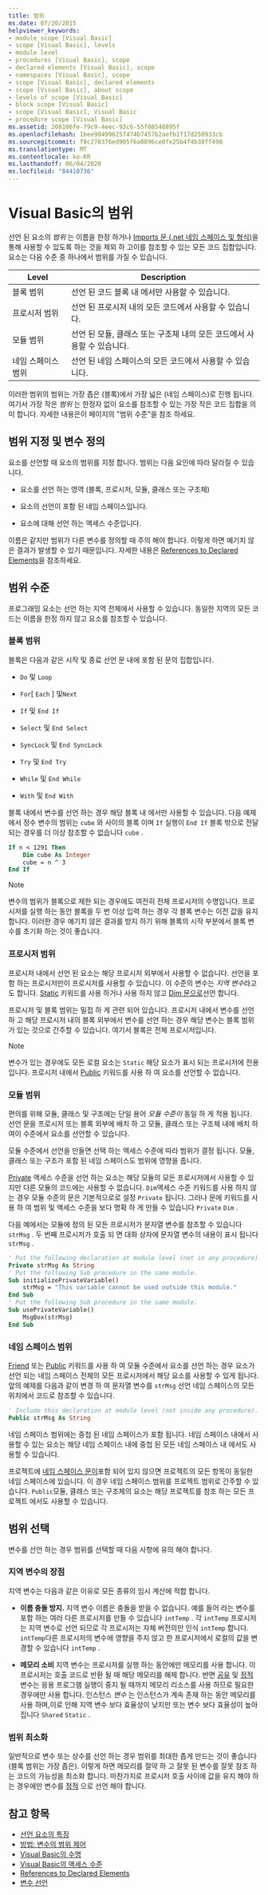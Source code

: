 ```yaml
---
title: 범위
ms.date: 07/20/2015
helpviewer_keywords:
- module scope [Visual Basic]
- scope [Visual Basic], levels
- module level
- procedures [Visual Basic], scope
- declared elements [Visual Basic], scope
- namespaces [Visual Basic], scope
- scope [Visual Basic], declared elements
- scope [Visual Basic], about scope
- levels of scope [Visual Basic]
- block scope [Visual Basic]
- scope [Visual Basic], Visual Basic
- procedure scope [Visual Basic]
ms.assetid: 208106fe-79c9-4eec-93c6-55f08548895f
ms.openlocfilehash: 1bee904996257474b7457b2aefb1f17d250933cb
ms.sourcegitcommit: f8c270376ed905f6a8896ce0fe25b4f4b38ff498
ms.translationtype: MT
ms.contentlocale: ko-KR
ms.lasthandoff: 06/04/2020
ms.locfileid: "84410736"
---
```

# <a name="scope-in-visual-basic"></a>Visual Basic의 범위

선언 된 요소의 *범위* 는 이름을 한정 하거나 [Imports 문 (.net 네임 스페이스 및 형식)](../../../language-reference/statements/imports-statement-net-namespace-and-type.md)을 통해 사용할 수 있도록 하는 것을 제외 하 고이를 참조할 수 있는 모든 코드 집합입니다. 요소는 다음 수준 중 하나에서 범위를 가질 수 있습니다.

|Level|Description|
|-----------|-----------------|
|블록 범위|선언 된 코드 블록 내 에서만 사용할 수 있습니다.|
|프로시저 범위|선언 된 프로시저 내의 모든 코드에서 사용할 수 있습니다.|
|모듈 범위|선언 된 모듈, 클래스 또는 구조체 내의 모든 코드에서 사용할 수 있습니다.|
|네임 스페이스 범위|선언 된 네임 스페이스의 모든 코드에서 사용할 수 있습니다.|

이러한 범위의 범위는 가장 좁은 (블록)에서 가장 넓은 (네임 스페이스)로 진행 됩니다. 여기서 가장 작은 *범위* 는 한정자 없이 요소를 참조할 수 있는 가장 작은 코드 집합을 의미 합니다. 자세한 내용은이 페이지의 "범위 수준"을 참조 하세요.

## <a name="specifying-scope-and-defining-variables"></a>범위 지정 및 변수 정의

요소를 선언할 때 요소의 범위를 지정 합니다. 범위는 다음 요인에 따라 달라질 수 있습니다.

- 요소를 선언 하는 영역 (블록, 프로시저, 모듈, 클래스 또는 구조체)

- 요소의 선언이 포함 된 네임 스페이스입니다.

- 요소에 대해 선언 하는 액세스 수준입니다.

이름은 같지만 범위가 다른 변수를 정의할 때 주의 해야 합니다. 이렇게 하면 예기치 않은 결과가 발생할 수 있기 때문입니다. 자세한 내용은 [References to Declared Elements](references-to-declared-elements.md)을 참조하세요.

## <a name="levels-of-scope"></a>범위 수준

프로그래밍 요소는 선언 하는 지역 전체에서 사용할 수 있습니다. 동일한 지역의 모든 코드는 이름을 한정 하지 않고 요소를 참조할 수 있습니다.

### <a name="block-scope"></a>블록 범위

블록은 다음과 같은 시작 및 종료 선언 문 내에 포함 된 문의 집합입니다.

- `Do` 및 `Loop`

- `For`[ `Each` ] 및`Next`

- `If` 및 `End If`

- `Select` 및 `End Select`

- `SyncLock` 및 `End SyncLock`

- `Try` 및 `End Try`

- `While` 및 `End While`

- `With` 및 `End With`

블록 내에서 변수를 선언 하는 경우 해당 블록 내 에서만 사용할 수 있습니다. 다음 예제에서 정수 변수의 범위는 `cube` 와 사이의 블록 이며 `If` 실행이 `End If` 블록 밖으로 전달 되는 경우를 더 이상 참조할 수 없습니다 `cube` .

```vb
If n < 1291 Then
    Dim cube As Integer
    cube = n ^ 3
End If
```

> [!NOTE]
> 변수의 범위가 블록으로 제한 되는 경우에도 여전히 전체 프로시저의 수명입니다. 프로시저를 실행 하는 동안 블록을 두 번 이상 입력 하는 경우 각 블록 변수는 이전 값을 유지 합니다. 이러한 경우 예기치 않은 결과를 방지 하기 위해 블록의 시작 부분에서 블록 변수를 초기화 하는 것이 좋습니다.

### <a name="procedure-scope"></a>프로시저 범위

프로시저 내에서 선언 된 요소는 해당 프로시저 외부에서 사용할 수 없습니다. 선언을 포함 하는 프로시저만이 프로시저를 사용할 수 있습니다. 이 수준의 변수는 *지역 변수*라고도 합니다. [Static](../../../language-reference/modifiers/static.md) 키워드를 사용 하거나 사용 하지 않고 [Dim 문으로](../../../language-reference/statements/dim-statement.md)선언 합니다.

프로시저 및 블록 범위는 밀접 하 게 관련 되어 있습니다. 프로시저 내에서 변수를 선언 하 고 해당 프로시저 내의 블록 외부에서 변수를 선언 하는 경우 해당 변수는 블록 범위가 있는 것으로 간주할 수 있습니다. 여기서 블록은 전체 프로시저입니다.

> [!NOTE]
> 변수가 있는 경우에도 모든 로컬 요소는 `Static` 해당 요소가 표시 되는 프로시저에 전용입니다. 프로시저 내에서 [Public](../../../language-reference/modifiers/public.md) 키워드를 사용 하 여 요소를 선언할 수 없습니다.

### <a name="module-scope"></a>모듈 범위

편의를 위해 모듈, 클래스 및 구조에는 단일 용어 *모듈 수준이* 동일 하 게 적용 됩니다. 선언 문을 프로시저 또는 블록 외부에 배치 하 고 모듈, 클래스 또는 구조체 내에 배치 하 여이 수준에서 요소를 선언할 수 있습니다.

모듈 수준에서 선언을 만들면 선택 하는 액세스 수준에 따라 범위가 결정 됩니다. 모듈, 클래스 또는 구조가 포함 된 네임 스페이스도 범위에 영향을 줍니다.

[Private](../../../language-reference/modifiers/private.md) 액세스 수준을 선언 하는 요소는 해당 모듈의 모든 프로시저에서 사용할 수 있지만 다른 모듈의 코드에는 사용할 수 없습니다. `Dim`액세스 수준 키워드를 사용 하지 않는 경우 모듈 수준의 문은 기본적으로로 설정 `Private` 됩니다. 그러나 문에 키워드를 사용 하 여 범위 및 액세스 수준을 보다 명확 하 게 만들 수 있습니다 `Private` `Dim` .

다음 예에서는 모듈에 정의 된 모든 프로시저가 문자열 변수를 참조할 수 있습니다 `strMsg` . 두 번째 프로시저가 호출 되 면 대화 상자에 문자열 변수의 내용이 표시 됩니다 `strMsg` .

```vb
' Put the following declaration at module level (not in any procedure).
Private strMsg As String
' Put the following Sub procedure in the same module.
Sub initializePrivateVariable()
    strMsg = "This variable cannot be used outside this module."
End Sub
' Put the following Sub procedure in the same module.
Sub usePrivateVariable()
    MsgBox(strMsg)
End Sub
```

### <a name="namespace-scope"></a>네임 스페이스 범위

[Friend](../../../language-reference/modifiers/friend.md) 또는 [Public](../../../language-reference/modifiers/public.md) 키워드를 사용 하 여 모듈 수준에서 요소를 선언 하는 경우 요소가 선언 되는 네임 스페이스 전체의 모든 프로시저에서 해당 요소를 사용할 수 있게 됩니다. 앞의 예제를 다음과 같이 변경 하 여 문자열 변수를 `strMsg` 선언 네임 스페이스의 모든 위치에서 코드로 참조할 수 있습니다.

```vb
' Include this declaration at module level (not inside any procedure).
Public strMsg As String
```

네임 스페이스 범위에는 중첩 된 네임 스페이스가 포함 됩니다. 네임 스페이스 내에서 사용할 수 있는 요소는 해당 네임 스페이스 내에 중첩 된 모든 네임 스페이스 내 에서도 사용할 수 있습니다.

프로젝트에 [네임 스페이스 문이](../../../language-reference/statements/namespace-statement.md)포함 되어 있지 않으면 프로젝트의 모든 항목이 동일한 네임 스페이스에 있습니다. 이 경우 네임 스페이스 범위를 프로젝트 범위로 간주할 수 있습니다. `Public`모듈, 클래스 또는 구조체의 요소는 해당 프로젝트를 참조 하는 모든 프로젝트 에서도 사용할 수 있습니다.

## <a name="choice-of-scope"></a>범위 선택

변수를 선언 하는 경우 범위를 선택할 때 다음 사항에 유의 해야 합니다.

### <a name="advantages-of-local-variables"></a>지역 변수의 장점

지역 변수는 다음과 같은 이유로 모든 종류의 임시 계산에 적합 합니다.

- **이름 충돌 방지.** 지역 변수 이름은 충돌을 받을 수 없습니다. 예를 들어 라는 변수를 포함 하는 여러 다른 프로시저를 만들 수 있습니다 `intTemp` . 각 `intTemp` 프로시저는 지역 변수로 선언 되므로 각 프로시저는 자체 버전의만 인식 `intTemp` 합니다. `intTemp`다른 프로시저의 변수에 영향을 주지 않고 한 프로시저에서 로컬의 값을 변경할 수 있습니다 `intTemp` .

- **메모리 소비** 지역 변수는 프로시저를 실행 하는 동안에만 메모리를 사용 합니다. 이 프로시저는 호출 코드로 반환 될 때 해당 메모리를 해제 합니다. 반면 [공유](../../../language-reference/modifiers/shared.md) 및 [정적](../../../language-reference/modifiers/static.md) 변수는 응용 프로그램 실행이 중지 될 때까지 메모리 리소스를 사용 하므로 필요한 경우에만 사용 합니다. 인스턴스 *변수* 는 인스턴스가 계속 존재 하는 동안 메모리를 사용 하며,이로 인해 지역 변수 보다 효율성이 낮지만 또는 변수 보다 효율성이 높아집니다 `Shared` `Static` .

### <a name="minimizing-scope"></a>범위 최소화

일반적으로 변수 또는 상수를 선언 하는 경우 범위를 최대한 좁게 만드는 것이 좋습니다 (블록 범위는 가장 좁은). 이렇게 하면 메모리를 절약 하 고 잘못 된 변수를 잘못 참조 하는 코드의 가능성을 최소화 합니다. 마찬가지로 프로시저 호출 사이에 값을 유지 해야 하는 경우에만 변수를 [정적](../../../language-reference/modifiers/static.md) 으로 선언 해야 합니다.

## <a name="see-also"></a>참고 항목

- [선언 요소의 특징](declared-element-characteristics.md)
- [방법: 변수의 범위 제어](how-to-control-the-scope-of-a-variable.md)
- [Visual Basic의 수명](lifetime.md)
- [Visual Basic의 액세스 수준](access-levels.md)
- [References to Declared Elements](references-to-declared-elements.md)
- [변수 선언](../variables/variable-declaration.md)
